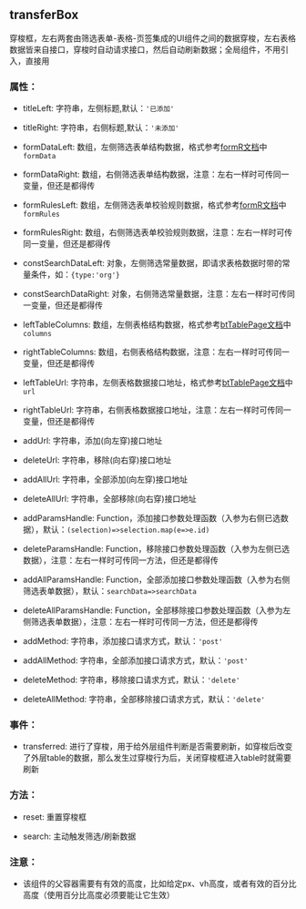 ## transferBox
穿梭框，左右两套由筛选表单-表格-页签集成的UI组件之间的数据穿梭，左右表格数据皆来自接口，穿梭时自动请求接口，然后自动刷新数据；全局组件，不用引入，直接用

### 属性：

* titleLeft: 字符串，左侧标题,默认：`'已添加'`

* titleRight: 字符串，右侧标题,默认：`'未添加'`

* formDataLeft: 数组，左侧筛选表单结构数据，格式参考[formR文档]('../formR#属性')中`formData`

* formDataRight: 数组，右侧筛选表单结构数据，注意：左右一样时可传同一变量，但还是都得传

* formRulesLeft: 数组，左侧筛选表单校验规则数据，格式参考[formR文档]('../formR#属性')中`formRules `

* formRulesRight: 数组，右侧筛选表单校验规则数据，注意：左右一样时可传同一变量，但还是都得传

* constSearchDataLeft: 对象，左侧筛选常量数据，即请求表格数据时带的常量条件，如：`{type:'org'}`

* constSearchDataRight: 对象，右侧筛选常量数据，注意：左右一样时可传同一变量，但还是都得传

* leftTableColumns: 数组，左侧表格结构数据，格式参考[btTablePage文档]('../btTablePage#属性')中`columns`

* rightTableColumns: 数组，右侧表格结构数据，注意：左右一样时可传同一变量，但还是都得传

* leftTableUrl: 字符串，左侧表格数据接口地址，格式参考[btTablePage文档]('../btTablePage#属性')中`url`

* rightTableUrl: 字符串，右侧表格数据接口地址，注意：左右一样时可传同一变量，但还是都得传

* addUrl: 字符串，添加(向左穿)接口地址

* deleteUrl: 字符串，移除(向右穿)接口地址

* addAllUrl: 字符串，全部添加(向左穿)接口地址

* deleteAllUrl: 字符串，全部移除(向右穿)接口地址

* addParamsHandle: Function，添加接口参数处理函数（入参为右侧已选数据），默认：`(selection)=>selection.map(e=>e.id)`

* deleteParamsHandle: Function，移除接口参数处理函数（入参为左侧已选数据），注意：左右一样时可传同一方法，但还是都得传

* addAllParamsHandle: Function，全部添加接口参数处理函数（入参为右侧筛选表单数据），默认：`searchData=>searchData`

* deleteAllParamsHandle: Function，全部移除接口参数处理函数（入参为左侧筛选表单数据），注意：左右一样时可传同一方法，但还是都得传

* addMethod: 字符串，添加接口请求方式，默认：`'post'`

* addAllMethod: 字符串，全部添加接口请求方式，默认：`'post'`

* deleteMethod: 字符串，移除接口请求方式，默认：`'delete'`

* deleteAllMethod: 字符串，全部移除接口请求方式，默认：`'delete'`

### 事件：

* transferred: 进行了穿梭，用于给外层组件判断是否需要刷新，如穿梭后改变了外层table的数据，那么发生过穿梭行为后，关闭穿梭框进入table时就需要刷新

### 方法：

* reset: 重置穿梭框

* search: 主动触发筛选/刷新数据

### 注意：

* 该组件的父容器需要有有效的高度，比如给定px、vh高度，或者有效的百分比高度（使用百分比高度必须要能让它生效）